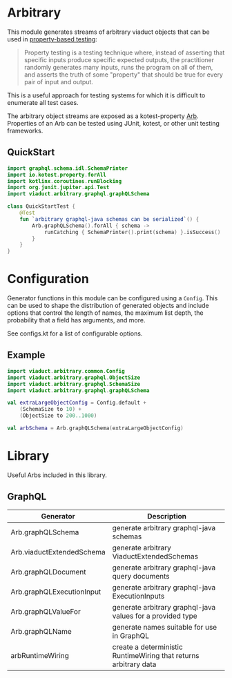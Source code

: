 # Arbitrary
This module generates streams of arbitrary viaduct objects that can be used in
[property-based testing](https://en.wikipedia.org/wiki/Software_testing#Property_testing):

> Property testing is a testing technique where, instead of asserting that specific inputs produce specific expected
> outputs, the practitioner randomly generates many inputs, runs the program on all of them, and asserts the truth of
> some "property" that should be true for every pair of input and output.

This is a useful approach for testing systems for which it is difficult to enumerate all
test cases.

The arbitrary object streams are exposed as a kotest-property [Arb](https://kotest.io/docs/proptest/property-test-generators.html#arbitrary).
Properties of an Arb can be tested using JUnit, kotest, or other unit testing frameworks.


## QuickStart
```kotlin
import graphql.schema.idl.SchemaPrinter
import io.kotest.property.forAll
import kotlinx.coroutines.runBlocking
import org.junit.jupiter.api.Test
import viaduct.arbitrary.graphql.graphQLSchema

class QuickStartTest {
    @Test
    fun `arbitrary graphql-java schemas can be serialized`() {
        Arb.graphQLSchema().forAll { schema ->
            runCatching { SchemaPrinter().print(schema) }.isSuccess()
        }
    }
}
```

# Configuration
Generator functions in this module can be configured using a `Config`. This can be used to
shape the distribution of generated objects and include options that control the length of names,
the maximum list depth, the probability that a field has arguments, and more.

See configs.kt for a list of configurable options.

## Example
```kotlin
import viaduct.arbitrary.common.Config
import viaduct.arbitrary.graphql.ObjectSize
import viaduct.arbitrary.graphql.SchemaSize
import viaduct.arbitrary.graphql.graphQLSchema

val extraLargeObjectConfig = Config.default +
    (SchemaSize to 10) +
    (ObjectSize to 200..1000)

val arbSchema = Arb.graphQLSchema(extraLargeObjectConfig)
```

# Library
Useful Arbs included in this library.

## GraphQL
| Generator                 | Description                                                      |
|---------------------------|------------------------------------------------------------------|
| Arb.graphQLSchema         | generate arbitrary graphql-java schemas                          |
| Arb.viaductExtendedSchema | generate arbitrary ViaductExtendedSchemas                        |
| Arb.graphQLDocument       | generate arbitrary graphql-java query documents                  |
| Arb.graphQLExecutionInput | generate arbitrary graphql-java ExecutionInputs                  |
| Arb.graphQLValueFor       | generate arbitrary graphql-java values for a provided type       |
| Arb.graphQLName           | generate names suitable for use in GraphQL                       |
| arbRuntimeWiring          | create a deterministic RuntimeWiring that returns arbitrary data |
